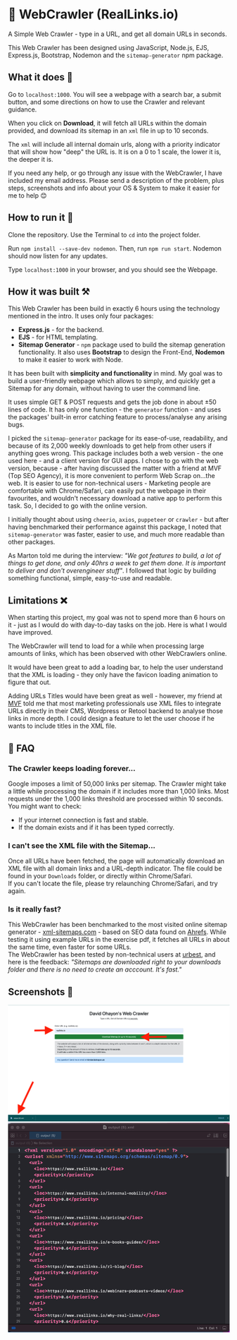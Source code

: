 # 🔗 WebCrawler (RealLinks.io)

A Simple Web Crawler - type in a URL, and get all domain URLs in seconds.  

This Web Crawler has been designed using JavaScript, Node.js, EJS, Express.js, Bootstrap, Nodemon and the `sitemap-generator` npm package. 


## What it does 🤔
Go to `localhost:1000`. You will see a webpage with a search bar, a submit button, and some directions on how to use the Crawler and relevant guidance.  

When you click on **Download**, it will fetch all URLs within the domain provided, and download its sitemap  in an `xml` file in up to 10 seconds.  

The `xml` will include all internal domain urls, along with a priority indicator that will show how "deep" the URL is. It is on a 0 to 1 scale, the lower it is, the deeper it is.   

If you need any help, or go through any issue with the WebCrawler, I have included my email address. Please send a description of the problem, plus steps, screenshots and info about your OS & System to make it easier for me to help 😊

## How to run it 👀
Clone the repository. Use the Terminal to `cd` into the project folder. 

Run `npm install --save-dev nodemon`. Then, run `npm run start`. Nodemon should now listen for any updates. 

Type `localhost:1000` in your browser, and you should see the Webpage.

## How it was built ⚒️
This Web Crawler has been build in exactly 6 hours using the technology mentioned in the intro. It uses only four packages:
* **Express.js** - for the backend.
* **EJS** - for HTML templating.
* **Sitemap Generator** - `npm` package used to build the sitemap generation functionality.
It also uses **Bootstrap** to design the Front-End, **Nodemon** to make it easier to work with Node.  

It has been built with **simplicity and functionality** in mind. My goal was to build a user-friendly webpage which allows to simply, and quickly get a Sitemap for any domain, without having to user the command line. 
 
It uses simple GET & POST requests and gets the job done in about ±50 lines of code. It has only one function - the `generator` function - and uses the packages' built-in error catching feature to process/analyse any arising bugs. 

I picked the `sitemap-generator` package for its ease-of-use, readability, and because of its 2,000 weekly downloads to get help from other users if anything goes wrong. This package includes both a web version - the one used here - and a client version for GUI apps. I chose to go with the web version, because - after having discussed the matter with a friend at MVF (Top SEO Agency), it is more convenient to perform Web Scrap on...the web. It is easier to use for non-technical users - Marketing people are comfortable with Chrome/Safari, can easily put the webpage in their favourites, and wouldn't necessary download a native app to perform this task. So, I decided to go with the online version.

I initially thought about using `cheerio`, `axios`, `puppeteer` or `crawler` - but after having benchmarked their performance against this package, I noted that `sitemap-generator` was faster, easier to use, and much more readable than other packages. 

As Marton told me during the interview: *"We got features to build, a lot of things to get done, and only 40hrs a week to get them done. It is important to deliver and don't overengineer stuff"*. I followed that logic by building something functional, simple, easy-to-use and readable.

## Limitations ❌
When starting this project, my goal was not to spend more than 6 hours on it - just as I would do with day-to-day tasks on the job. Here is what I would have improved.  

The WebCrawler will tend to load for a while when processing large amounts of links, which has been observed with other WebCrawlers online.  

It would have been great to add a loading bar, to help the user understand that the XML is loading - they only have the favicon loading animation to figure that out.   

Adding URLs Titles would have been great as well - however, my friend at [MVF](https://www.mvfglobal.com) told me that most marketing professionals use XML files to integrate URLs directly in their CMS, Wordpress or Retool backend to analyse those links in more depth. I could design a feature to let the user choose if he wants to include titles in the XML file. 



## 💬 FAQ
### The Crawler keeps loading forever...
Google imposes a limit of 50,000 links per sitemap. The Crawler might take a little while processing the domain if it includes more than 1,000 links. Most requests under the 1,000 links threshold are processed within 10 seconds.   
You might want to check:  
* If your internet connection is fast and stable.
* If the domain exists and if it has been typed correctly. 

### I can't see the XML file with the Sitemap...
Once all URLs have been fetched, the page will automatically download an XML file with all domain links and a URL-depth indicator. The file could be found in your `Downloads` folder, or directly within Chrome/Safari.  
If you can't locate the file, please try relaunching Chrome/Safari, and try again. 

### Is it really fast?
This WebCrawler has been benchmarked to the most visited online sitemap generator - [xml-sitemaps.com](https://www.xml-sitemaps.com/) - based on SEO data found on [Ahrefs](https://www.ahrefs.com). While testing it using example URLs in the exercise pdf, it fetches all URLs in about the same time, even faster for some URLs.  
The WebCrawler has been tested by non-technical users at [urbest](https://urbest.io/en#demo), and here is the feedback: *"Sitemaps are downloaded right to your downloads folder and there is no need to create an acccount. It's fast."*

## Screenshots 📸
![Webpage Screenshot](Screenshots/webpage.png "Webpage Screenshot")
![XML File Screenshot](Screenshots/xml-file.png "XML File Screenshot")
